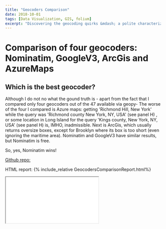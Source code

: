 ```yaml
---
title: "Geocoders Comparison"
date: 2018-10-01
tags: [Data Visualization, GIS, folium]
excerpt: "Discovering the geocoding quirks &mdash; a polite characterization&mdash; in Nominatim, GoogleV3, ArcGis and AzureMaps APIs."
---
```


# Comparison of four geocoders: Nominatim, GoogleV3, ArcGis and AzureMaps


## Which is the best geocoder?

Although I do not no what the gound truth is - apart from the fact that I compared only four geocoders out of the 47 available via geopy-
The worse of the four I compared is Azure maps: getting 'Richmond Hill, New York' while the query was 'Richmond county New York, NY, USA' (see panel H) , or
some location in Long Island for the query 'Kings county, New York, NY, USA' (see panel H) is, IMHO, inadmissible.
Next is ArcGis, which usually returns oversize boxes, except for Brooklyn where its box is too short (even ignoring the maritime area).
Nominatim and GoogleV3 have similar results, but Nominatim is free.


So, yes, Nominatim wins!

[Github repo:](https://github.com/CatChenal/Geocoders_Comparison)

HTML report:
{% include_relative GeocodersComparisonReport.html%}

<iframe  src="{{ site.url }}/assets/GeocodersComparisonReport.html"></iframe>
